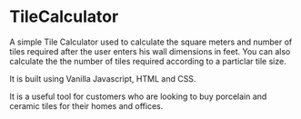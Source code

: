# TileCalculator

A simple Tile Calculator used to calculate the square meters and number of tiles required after the user enters his wall dimensions in feet.
You can also calculate the the number of tiles required according to a particlar tile size.

It is built using Vanilla Javascript, HTML and CSS.

It is a useful tool for customers who are looking to buy porcelain and ceramic tiles for their homes and offices.
